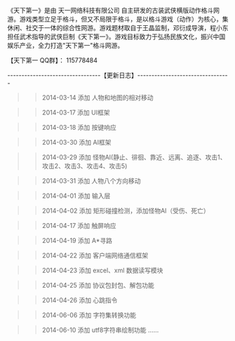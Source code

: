 《天下第一》是由 天一网络科技有限公司 自主研发的古装武侠横版动作格斗网游。游戏类型立足于格斗，但又不局限于格斗，是以格斗游戏（动作）为核心，集休闲、社交于一体的综合性网游。游戏题材取自于王晶监制，邓衍成导演，程小东担任武术指导的武侠巨制《天下第一》。游戏目标致力于弘扬民族文化，振兴中国娱乐产业，全力打造"天下第一"格斗网游。


【天下第一 QQ群】：         115778484

---------------------------------【更新日志】---------------------------------

>> 2014-03-14 添加 人物和地图的相对移动

>> 2014-03-17 添加 UI框架

>> 2014-03-18 添加 按键响应

>> 2014-03-30 添加 AI框架

>> 2014-03-29 添加 怪物AI(静止、徘徊、靠近、远离、追逐、攻击1、攻击2、攻击3、攻击4、攻击5)

>> 2014-03-31 添加 人物八个方向移动

>> 2014-04-01 添加 输入层

>> 2014-04-02 添加 矩形碰撞检测，添加怪物AI（受伤、死亡）

>> 2014-04-17 添加 触屏响应

>> 2014-04-19 添加 A\*寻路

>> 2014-04-22 添加 客户端网络通信框架

>> 2014-04-23 添加 excel、xml 数据读写模块

>> 2014-04-25 添加 协议包封包、解包功能

>> 2014-04-26 添加 心跳指令

>> 2014-06-06 添加 字符集转换功能

>> 2014-06-10 添加 utf8字符串绘制功能
......